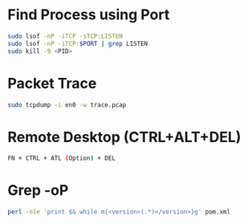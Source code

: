 # Find Process using Port

```bash
sudo lsof -nP -iTCP -sTCP:LISTEN
sudo lsof -nP -iTCP:$PORT | grep LISTEN
sudo kill -9 <PID>
```

# Packet Trace

```bash
sudo tcpdump -i en0 -w trace.pcap
```

# Remote Desktop (CTRL+ALT+DEL)

```bash
FN + CTRL + ATL (Option) + DEL
```

# Grep -oP

```bash
perl -nle 'print $& while m{<version>(.*)</version>}g' pom.xml
```